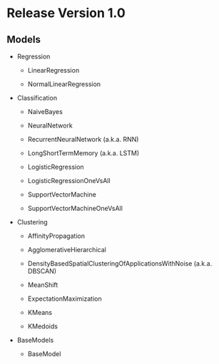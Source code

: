 # Release Version 1.0

## Models

- Regression
  
  - LinearRegression
    
  - NormalLinearRegression
    
- Classification
  
  - NaiveBayes
    
  - NeuralNetwork
    
  - RecurrentNeuralNetwork (a.k.a. RNN)
    
  - LongShortTermMemory (a.k.a. LSTM)
    
  - LogisticRegression
    
  - LogisticRegressionOneVsAll
    
  - SupportVectorMachine
    
  - SupportVectorMachineOneVsAll
    
- Clustering
  
  - AffinityPropagation
    
  - AgglomerativeHierarchical
    
  - DensityBasedSpatialClusteringOfApplicationsWithNoise (a.k.a. DBSCAN)
    
  - MeanShift
    
  - ExpectationMaximization
    
  - KMeans
    
  - KMedoids
    
- BaseModels
  
  - BaseModel
